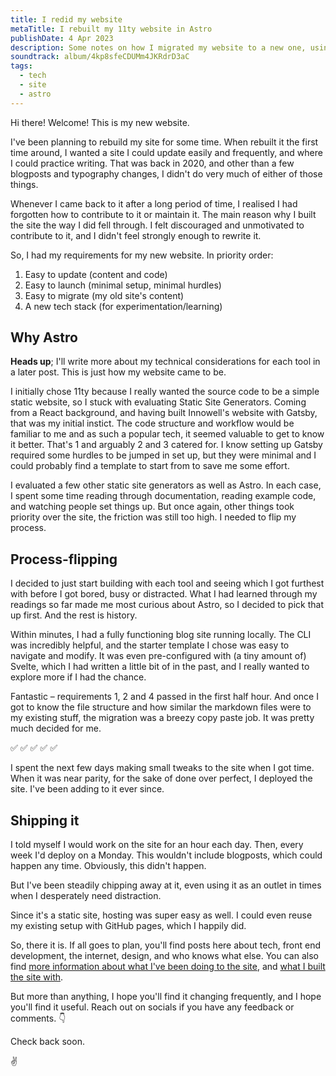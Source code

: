 ```yaml
---
title: I redid my website
metaTitle: I rebuilt my 11ty website in Astro
publishDate: 4 Apr 2023
description: Some notes on how I migrated my website to a new one, using Astro as the static site generator.
soundtrack: album/4kp8sfeCDUMm4JKRdrD3aC
tags:
  - tech
  - site
  - astro
---
```


Hi there! Welcome! This is my new website.

I've been planning to rebuild my site for some time. When rebuilt it the first time around, I wanted a site I could update easily and frequently, and where I could practice writing. That was back in 2020, and other than a few blogposts and typography changes, I didn't do very much of either of those things.

Whenever I came back to it after a long period of time, I realised I had forgotten how to contribute to it or maintain it. The main reason why I built the site the way I did fell through. I felt discouraged and unmotivated to contribute to it, and I didn't feel strongly enough to rewrite it.

So, I had my requirements for my new website. In priority order:

1. Easy to update (content and code)
2. Easy to launch (minimal setup, minimal hurdles)
3. Easy to migrate (my old site's content)
4. A new tech stack (for experimentation/learning)

## Why Astro

**Heads up**; I'll write more about my technical considerations for each tool in a later post. This is just how my website came to be.

I initially chose 11ty because I really wanted the source code to be a simple static website, so I stuck with evaluating Static Site Generators. Coming from a React background, and having built Innowell's website with Gatsby, that was my initial instict. The code structure and workflow would be familiar to me and as such a popular tech, it seemed valuable to get to know it better. That's 1 and arguably 2 and 3 catered for. I know setting up Gatsby required some hurdles to be jumped in set up, but they were minimal and I could probably find a template to start from to save me some effort.

I evaluated a few other static site generators as well as Astro. In each case, I spent some time reading through documentation, reading example code, and watching people set things up. But once again, other things took priority over the site, the friction was still too high. I needed to flip my process.

## Process-flipping

I decided to just start building with each tool and seeing which I got furthest with before I got bored, busy or distracted. What I had learned through my readings so far made me most curious about Astro, so I decided to pick that up first. And the rest is history.

Within minutes, I had a fully functioning blog site running locally. The CLI was incredibly helpful, and the starter template I chose was easy to navigate and modify. It was even pre-configured with (a tiny amount of) Svelte, which I had written a little bit of in the past, and I really wanted to explore more if I had the chance.

Fantastic – requirements 1, 2 and 4 passed in the first half hour. And once I got to know the file structure and how similar the markdown files were to my existing stuff, the migration was a breezy copy paste job. It was pretty much decided for me.

✅ ✅ ✅ ✅ ✅

I spent the next few days making small tweaks to the site when I got time. When it was near parity, for the sake of done over perfect, I deployed the site. I've been adding to it ever since.

## Shipping it

I told myself I would work on the site for an hour each day. Then, every week I'd deploy on a Monday. This wouldn't include blogposts, which could happen any time. Obviously, this didn't happen.

But I've been steadily chipping away at it, even using it as an outlet in times when I desperately need distraction.

Since it's a static site, hosting was super easy as well. I could even reuse my existing setup with GitHub pages, which I happily did.

So, there it is. If all goes to plan, you'll find posts here about tech, front end development, the internet, design, and who knows what else. You can also find [more information about what I've been doing to the site](/releases), and [what I built the site with](/credits).

But more than anything, I hope you'll find it changing frequently, and I hope you'll find it useful. Reach out on socials if you have any feedback or comments. 👇

Check back soon.

✌️
